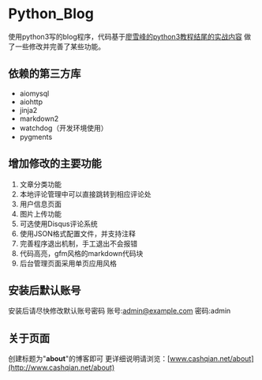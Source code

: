 # Python_Blog

使用python3写的blog程序，代码基于[廖雪峰的python3教程结尾的实战内容](http://www.liaoxuefeng.com/wiki/0014316089557264a6b348958f449949df42a6d3a2e542c000/001432170876125c96f6cc10717484baea0c6da9bee2be4000)
做了一些修改并完善了某些功能。

## 依赖的第三方库

- aiomysql
- aiohttp
- jinja2
- markdown2
- watchdog（开发环境使用）
- pygments

## 增加修改的主要功能

1. 文章分类功能
2. 本地评论管理中可以直接跳转到相应评论处
3. 用户信息页面
4. 图片上传功能
5. 可选使用Disqus评论系统
6. 使用JSON格式配置文件，并支持注释
7. 完善程序退出机制，手工退出不会报错
8. 代码高亮，gfm风格的markdown代码块
9. 后台管理页面采用单页应用风格

## 安装后默认账号
安装后请尽快修改默认账号密码
账号:admin@example.com
密码:admin

## 关于页面
创建标题为"__about__"的博客即可
更详细说明请浏览：[www.cashqian.net/about](http://www.cashqian.net/about)
